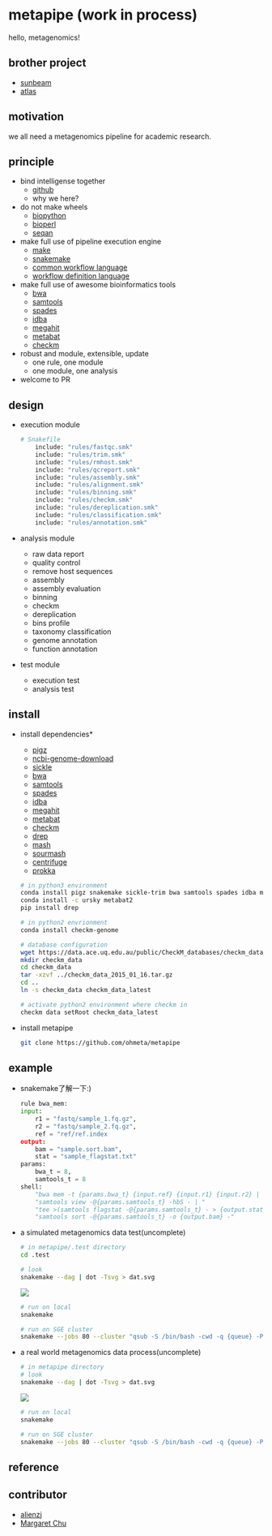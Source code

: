 # **metapipe**  (work in process)

hello, metagenomics!

## brother project

* [sunbeam](https://github.com/sunbeam-labs/sunbeam)
* [atlas](https://github.com/pnnl/atlas)

## motivation

  we all need a metagenomics pipeline for academic research.

## principle
  
* bind intelligense together
  * [github](https://github.com/search?q=metagenomics)
  * why we here?
* do not make wheels
  * [biopython](https://github.com/biopython/biopython)
  * [bioperl](http://bioperl.org)
  * [seqan](https://github.com/seqan/seqan)
* make full use of pipeline execution engine
  * [make](https://www.gnu.org/software/make/manual/make.html)
  * [snakemake](https://bitbucket.org/snakemake/snakemake)
  * [common workflow language](https://github.com/common-workflow-language/common-workflow-language)
  * [workflow definition language](https://software.broadinstitute.org/wdl/)
* make full use of awesome bioinformatics tools
  * [bwa](https://github.com/lh3/bwa)
  * [samtools](https://github.com/samtools/samtools)
  * [spades](https://github.com/ablab/spades)
  * [idba](https://github.com/loneknightpy/idba)
  * [megahit](https://github.com/voutcn/megahit)
  * [metabat](https://bitbucket.org/berkeleylab/metabat)
  * [checkm](https://github.com/Ecogenomics/CheckM)
* robust and module, extensible, update
  * one rule, one module
  * one module, one analysis
* welcome to PR

## design

* execution module
    ```python
    # Snakefile
        include: "rules/fastqc.smk"
        include: "rules/trim.smk"
        include: "rules/rmhost.smk"
        include: "rules/qcreport.smk"
        include: "rules/assembly.smk"
        include: "rules/alignment.smk"
        include: "rules/binning.smk"
        include: "rules/checkm.smk"
        include: "rules/dereplication.smk"
        include: "rules/classification.smk"
        include: "rules/annotation.smk"
    ```

* analysis module
  * raw data report
  * quality control
  * remove host sequences
  * assembly
  * assembly evaluation
  * binning
  * checkm
  * dereplication
  * bins profile
  * taxonomy classification
  * genome annotation
  * function annotation

* test module
  * execution test
  * analysis test

## install

* install dependencies* 
  * [pigz](https://zlib.net/pigz/)
  * [ncbi-genome-download](https://github.com/kblin/ncbi-genome-download)
  * [sickle](https://github.com/najoshi/sickle)
  * [bwa](https://github.com/lh3/bwa)
  * [samtools](https://github.com/samtools/samtools)
  * [spades](https://github.com/ablab/spades)
  * [idba](https://github.com/loneknightpy/idba)
  * [megahit](https://github.com/voutcn/megahit)
  * [metabat](https://bitbucket.org/berkeleylab/metabat)
  * [checkm](https://github.com/Ecogenomics/CheckM)
  * [drep](https://github.com/MrOlm/drep)
  * [mash](https://github.com/marbl/Mash)
  * [sourmash](https://github.com/dib-lab/sourmash)
  * [centrifuge](https://github.com/infphilo/centrifuge)
  * [prokka](https://github.com/tseemann/prokka)

  ```bash
  # in python3 environment
  conda install pigz snakemake sickle-trim bwa samtools spades idba megahit mash sourmash centrifuge prokka ncbi-genome-download
  conda install -c ursky metabat2
  pip install drep
  
  # in python2 envrionment
  conda install checkm-genome
  
  # database configuration
  wget https://data.ace.uq.edu.au/public/CheckM_databases/checkm_data_2015_01_16.tar.gz
  mkdir checkm_data
  cd checkm_data
  tar -xzvf ../checkm_data_2015_01_16.tar.gz
  cd ..
  ln -s checkm_data checkm_data_latest
  
  # activate python2 environment where checkm in
  checkm data setRoot checkm_data_latest
  ```

* install metapipe

    ```bash
    git clone https://github.com/ohmeta/metapipe
    ```

## example

* snakemake了解一下:)

    ```python
    rule bwa_mem:
    input:
        r1 = "fastq/sample_1.fq.gz",
        r2 = "fastq/sample_2.fq.gz",
        ref = "ref/ref.index
    output:
        bam = "sample.sort.bam",
        stat = "sample_flagstat.txt"
    params:
        bwa_t = 8,
        samtools_t = 8
    shell:
        "bwa mem -t {params.bwa_t} {input.ref} {input.r1} {input.r2} | "
        "samtools view -@{params.samtools_t} -hbS - | "
        "tee >(samtools flagstat -@{params.samtools_t} - > {output.stat}) | "
        "samtools sort -@{params.samtools_t} -o {output.bam} -"
    ```

* a simulated metagenomics data test(uncomplete)

    ```bash
    # in metapipe/.test directory
    cd .test

    # look
    snakemake --dag | dot -Tsvg > dat.svg
    ```
    <img src=".test/dat.svg">

    ```bash
    # run on local
    snakemake

    # run on SGE cluster
    snakemake --jobs 80 --cluster "qsub -S /bin/bash -cwd -q {queue} -P {project_id} -l vf=8G,p=8"
    ```

* a real world metagenomics data process(uncomplete)

    ```bash
    # in metapipe directory
    # look
    snakemake --dag | dot -Tsvg > dat.svg
    ```
    <img src="data/dat.svg">

    ```bash
    # run on local
    snakemake

    # run on SGE cluster
    snakemake --jobs 80 --cluster "qsub -S /bin/bash -cwd -q {queue} -P {project_id} -l vf=8G,p=8"
    ```

## reference

## contributor

* [alienzj](https://github.com/alienzj)
* [Margaret Chu](https://github.com/magcurly)